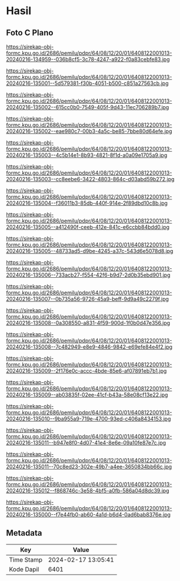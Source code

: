 # Hasil

## Foto C Plano

https://sirekap-obj-formc.kpu.go.id/2686/pemilu/pdpr/64/08/12/20/01/6408122001013-20240216-134959--036b8cf5-3c78-4247-a922-f0a83cebfe83.jpg

https://sirekap-obj-formc.kpu.go.id/2686/pemilu/pdpr/64/08/12/20/01/6408122001013-20240216-135001--5d579381-f30b-4051-b500-c851a27563cb.jpg

https://sirekap-obj-formc.kpu.go.id/2686/pemilu/pdpr/64/08/12/20/01/6408122001013-20240216-135002--615cc0b0-7549-405f-9d43-11ec706289b7.jpg

https://sirekap-obj-formc.kpu.go.id/2686/pemilu/pdpr/64/08/12/20/01/6408122001013-20240216-135002--eae980c7-00b3-4a5c-be85-7bbe80d64efe.jpg

https://sirekap-obj-formc.kpu.go.id/2686/pemilu/pdpr/64/08/12/20/01/6408122001013-20240216-135003--4c5b14e1-8b93-4821-8f1d-a0a09e1705a9.jpg

https://sirekap-obj-formc.kpu.go.id/2686/pemilu/pdpr/64/08/12/20/01/6408122001013-20240216-135003--cc8eebe6-3422-4803-864c-d03abd59b272.jpg

https://sirekap-obj-formc.kpu.go.id/2686/pemilu/pdpr/64/08/12/20/01/6408122001013-20240216-135004--f36011b3-85db-440f-914e-2f89dbd10c8b.jpg

https://sirekap-obj-formc.kpu.go.id/2686/pemilu/pdpr/64/08/12/20/01/6408122001013-20240216-135005--a412490f-ceeb-412e-841c-e6ccbb84bdd0.jpg

https://sirekap-obj-formc.kpu.go.id/2686/pemilu/pdpr/64/08/12/20/01/6408122001013-20240216-135005--48733ad5-d9be-4245-a37c-543d6e5078d8.jpg

https://sirekap-obj-formc.kpu.go.id/2686/pemilu/pdpr/64/08/12/20/01/6408122001013-20240216-135006--733acb27-f554-42f6-b9d7-2d0b35ebd901.jpg

https://sirekap-obj-formc.kpu.go.id/2686/pemilu/pdpr/64/08/12/20/01/6408122001013-20240216-135007--0b735a56-9726-45a9-beff-9d9a49c2279f.jpg

https://sirekap-obj-formc.kpu.go.id/2686/pemilu/pdpr/64/08/12/20/01/6408122001013-20240216-135008--0a308550-a831-4f59-900d-1f0b0d47e356.jpg

https://sirekap-obj-formc.kpu.go.id/2686/pemilu/pdpr/64/08/12/20/01/6408122001013-20240216-135008--7c482949-e8e9-4846-9842-e69efe84e4f2.jpg

https://sirekap-obj-formc.kpu.go.id/2686/pemilu/pdpr/64/08/12/20/01/6408122001013-20240216-135009--2f176e0c-accc-4bde-85e6-af07891eb7b1.jpg

https://sirekap-obj-formc.kpu.go.id/2686/pemilu/pdpr/64/08/12/20/01/6408122001013-20240216-135009--ab03835f-02ee-41cf-b43a-58e08cf13e22.jpg

https://sirekap-obj-formc.kpu.go.id/2686/pemilu/pdpr/64/08/12/20/01/6408122001013-20240216-135010--9ba955a9-719e-4700-93ed-c406a8434153.jpg

https://sirekap-obj-formc.kpu.go.id/2686/pemilu/pdpr/64/08/12/20/01/6408122001013-20240216-135011--b947e8f0-4d07-41e4-8e6e-09a10fe87e7c.jpg

https://sirekap-obj-formc.kpu.go.id/2686/pemilu/pdpr/64/08/12/20/01/6408122001013-20240216-135011--70c8ed23-302e-49b7-a4ee-3650834bb66c.jpg

https://sirekap-obj-formc.kpu.go.id/2686/pemilu/pdpr/64/08/12/20/01/6408122001013-20240216-135012--f868746c-3e58-4bf5-a0fb-586a04d8dc39.jpg

https://sirekap-obj-formc.kpu.go.id/2686/pemilu/pdpr/64/08/12/20/01/6408122001013-20240216-135000--f7e44fb0-ab60-4a1d-b6d4-0ad6bab8376e.jpg


## Metadata

| Key        | Value               |
| ---------- | ------------------- |
| Time Stamp | 2024-02-17 13:05:41 |
| Kode Dapil | 6401                |



